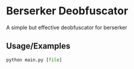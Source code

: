 
# Berserker Deobfuscator

A simple but effective deobfuscator for berserker 




## Usage/Examples

```python
python main.py [file]
```

